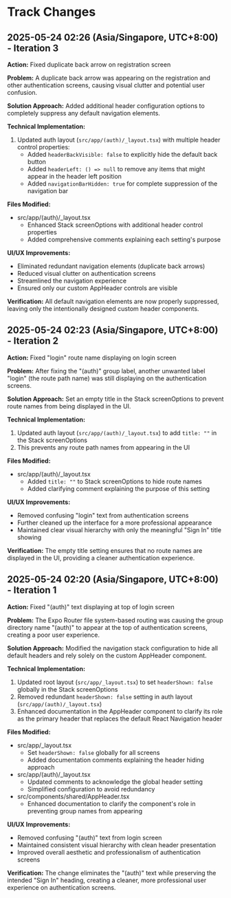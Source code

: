 # Track Changes

## 2025-05-24 02:26 (Asia/Singapore, UTC+8:00) - Iteration 3
**Action:** Fixed duplicate back arrow on registration screen

**Problem:**
A duplicate back arrow was appearing on the registration and other authentication screens, causing visual clutter and potential user confusion.

**Solution Approach:**
Added additional header configuration options to completely suppress any default navigation elements.

**Technical Implementation:**
1. Updated auth layout (`src/app/(auth)/_layout.tsx`) with multiple header control properties:
   - Added `headerBackVisible: false` to explicitly hide the default back button
   - Added `headerLeft: () => null` to remove any items that might appear in the header left position
   - Added `navigationBarHidden: true` for complete suppression of the navigation bar

**Files Modified:**
- src/app/(auth)/_layout.tsx
  - Enhanced Stack screenOptions with additional header control properties
  - Added comprehensive comments explaining each setting's purpose

**UI/UX Improvements:**
- Eliminated redundant navigation elements (duplicate back arrows)
- Reduced visual clutter on authentication screens
- Streamlined the navigation experience
- Ensured only our custom AppHeader controls are visible

**Verification:**
All default navigation elements are now properly suppressed, leaving only the intentionally designed custom header components.

## 2025-05-24 02:23 (Asia/Singapore, UTC+8:00) - Iteration 2
**Action:** Fixed "login" route name displaying on login screen

**Problem:**
After fixing the "(auth)" group label, another unwanted label "login" (the route path name) was still displaying on the authentication screens.

**Solution Approach:**
Set an empty title in the Stack screenOptions to prevent route names from being displayed in the UI.

**Technical Implementation:**
1. Updated auth layout (`src/app/(auth)/_layout.tsx`) to add `title: ""` in the Stack screenOptions
2. This prevents any route path names from appearing in the UI

**Files Modified:**
- src/app/(auth)/_layout.tsx
  - Added `title: ""` to Stack screenOptions to hide route names
  - Added clarifying comment explaining the purpose of this setting

**UI/UX Improvements:**
- Removed confusing "login" text from authentication screens
- Further cleaned up the interface for a more professional appearance
- Maintained clear visual hierarchy with only the meaningful "Sign In" title showing

**Verification:**
The empty title setting ensures that no route names are displayed in the UI, providing a cleaner authentication experience.

## 2025-05-24 02:20 (Asia/Singapore, UTC+8:00) - Iteration 1
**Action:** Fixed "(auth)" text displaying at top of login screen

**Problem:**
The Expo Router file system-based routing was causing the group directory name "(auth)" to appear at the top of authentication screens, creating a poor user experience.

**Solution Approach:**
Modified the navigation stack configuration to hide all default headers and rely solely on the custom AppHeader component.

**Technical Implementation:**
1. Updated root layout (`src/app/_layout.tsx`) to set `headerShown: false` globally in the Stack screenOptions
2. Removed redundant `headerShown: false` setting in auth layout (`src/app/(auth)/_layout.tsx`)
3. Enhanced documentation in the AppHeader component to clarify its role as the primary header that replaces the default React Navigation header

**Files Modified:**
- src/app/_layout.tsx 
  - Set `headerShown: false` globally for all screens
  - Added documentation comments explaining the header hiding approach
- src/app/(auth)/_layout.tsx
  - Updated comments to acknowledge the global header setting
  - Simplified configuration to avoid redundancy
- src/components/shared/AppHeader.tsx
  - Enhanced documentation to clarify the component's role in preventing group names from appearing

**UI/UX Improvements:**
- Removed confusing "(auth)" text from login screen
- Maintained consistent visual hierarchy with clean header presentation
- Improved overall aesthetic and professionalism of authentication screens

**Verification:**
The change eliminates the "(auth)" text while preserving the intended "Sign In" heading, creating a cleaner, more professional user experience on authentication screens.
